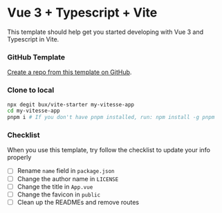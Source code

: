 # Vue 3 + Typescript + Vite

This template should help get you started developing with Vue 3 and Typescript in Vite.

### GitHub Template

[Create a repo from this template on GitHub](https://github.com/bux/vite-starter/generate).

### Clone to local

```bash
npx degit bux/vite-starter my-vitesse-app
cd my-vitesse-app
pnpm i # If you don't have pnpm installed, run: npm install -g pnpm
```

### Checklist

When you use this template, try follow the checklist to update your info properly

- [ ] Rename `name` field in `package.json`
- [ ] Change the author name in `LICENSE`
- [ ] Change the title in `App.vue`
- [ ] Change the favicon in `public`
- [ ] Clean up the READMEs and remove routes
